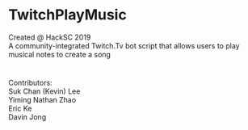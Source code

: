 # TwitchPlayMusic
Created @ HackSC 2019 <br>
A community-integrated Twitch.Tv bot script that allows users to play musical notes to create a song <br>
#
Contributors: <br>
Suk Chan (Kevin) Lee <br>
Yiming Nathan Zhao <br>
Eric Ke <br>
Davin Jong <br>
